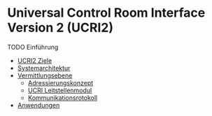 # Universal Control Room Interface Version 2 (UCRI2)

TODO Einführung

<!-- toc -->
- [UCRI2 Ziele](goals.md)
- [Systemarchitektur](architecture.md)
- [Vermittlungsebene](messaging.md)
  - [Adressierungskonzept](addressing_concept.md)
  - [UCRI Leitstellenmodul](ucrm_api.md)
  - [Kommunikationsrotokoll](p2p_protocol.md)
- [Anwendungen](applications.md)
<!-- tocstop -->
